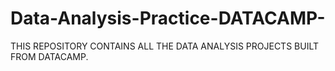 # Data-Analysis-Practice-DATACAMP-
THIS REPOSITORY CONTAINS ALL THE DATA ANALYSIS PROJECTS BUILT FROM DATACAMP.